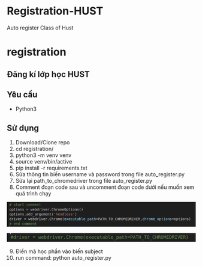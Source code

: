 # Registration-HUST
Auto register Class of Hust

# registration
## Đăng kí lớp học HUST
## Yêu cầu
- Python3

## Sử dụng
1. Download/Clone repo
2. cd registration/
3. python3 -m venv venv
4. source venv/bin/active
5. pip install -r requirements.txt 
6. Sửa thông tin biến username và password trong file auto_register.py
7. Sửa lại path_to_chromedriver trong file auto_register.py
8. Comment đoạn code sau và uncomment đoạn code dưới nếu muốn xem quá trình chạy

![hidden](image/hidden.png)

![unhidden](image/nonhidden.png)

9. Điền mã học phần vào biến subject
10. run command: python auto_register.py
